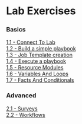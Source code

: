 Lab Exercises
=============

### Basics

[1.1 - Connect To Lab](1.1.md)  
[1.2 - Build a simple playbook](1.2.md)  
[1.3 - Job Template creation](1.3.md)  
[1.4 - Execute a playbook](1.4.md)  
[1.5 - Resource Modules](1.5.md)  
[1.6 - Variables And Loops](1.6.md)  
[1.7 - Facts And Conditionals](1.7.md)  

### Advanced

[2.1 - Surveys](2.1.md)  
[2.2 - Workflows](2.2.md)  
